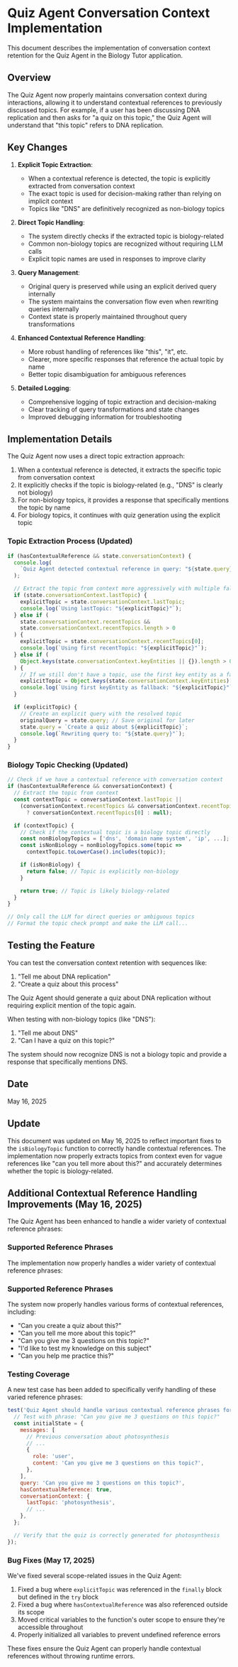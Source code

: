 # Quiz Agent Conversation Context Implementation

This document describes the implementation of conversation context retention for the Quiz Agent in the Biology Tutor application.

## Overview

The Quiz Agent now properly maintains conversation context during interactions, allowing it to understand contextual references to previously discussed topics. For example, if a user has been discussing DNA replication and then asks for "a quiz on this topic," the Quiz Agent will understand that "this topic" refers to DNA replication.

## Key Changes

1. **Explicit Topic Extraction**:

   - When a contextual reference is detected, the topic is explicitly extracted from conversation context
   - The exact topic is used for decision-making rather than relying on implicit context
   - Topics like "DNS" are definitively recognized as non-biology topics

2. **Direct Topic Handling**:

   - The system directly checks if the extracted topic is biology-related
   - Common non-biology topics are recognized without requiring LLM calls
   - Explicit topic names are used in responses to improve clarity

3. **Query Management**:

   - Original query is preserved while using an explicit derived query internally
   - The system maintains the conversation flow even when rewriting queries internally
   - Context state is properly maintained throughout query transformations

4. **Enhanced Contextual Reference Handling**:

   - More robust handling of references like "this", "it", etc.
   - Clearer, more specific responses that reference the actual topic by name
   - Better topic disambiguation for ambiguous references

5. **Detailed Logging**:
   - Comprehensive logging of topic extraction and decision-making
   - Clear tracking of query transformations and state changes
   - Improved debugging information for troubleshooting

## Implementation Details

The Quiz Agent now uses a direct topic extraction approach:

1. When a contextual reference is detected, it extracts the specific topic from conversation context
2. It explicitly checks if the topic is biology-related (e.g., "DNS" is clearly not biology)
3. For non-biology topics, it provides a response that specifically mentions the topic by name
4. For biology topics, it continues with quiz generation using the explicit topic

### Topic Extraction Process (Updated)

```javascript
if (hasContextualReference && state.conversationContext) {
  console.log(
    `Quiz Agent detected contextual reference in query: "${state.query}"`
  );

  // Extract the topic from context more aggressively with multiple fallbacks
  if (state.conversationContext.lastTopic) {
    explicitTopic = state.conversationContext.lastTopic;
    console.log(`Using lastTopic: "${explicitTopic}"`);
  } else if (
    state.conversationContext.recentTopics &&
    state.conversationContext.recentTopics.length > 0
  ) {
    explicitTopic = state.conversationContext.recentTopics[0];
    console.log(`Using first recentTopic: "${explicitTopic}"`);
  } else if (
    Object.keys(state.conversationContext.keyEntities || {}).length > 0
  ) {
    // If we still don't have a topic, use the first key entity as a fallback
    explicitTopic = Object.keys(state.conversationContext.keyEntities)[0];
    console.log(`Using first keyEntity as fallback: "${explicitTopic}"`);
  }

  if (explicitTopic) {
    // Create an explicit query with the resolved topic
    originalQuery = state.query; // Save original for later
    state.query = `Create a quiz about ${explicitTopic}`;
    console.log(`Rewriting query to: "${state.query}"`);
  }
}
```

### Biology Topic Checking (Updated)

```javascript
// Check if we have a contextual reference with conversation context
if (hasContextualReference && conversationContext) {
  // Extract the topic from context
  const contextTopic = conversationContext.lastTopic ||
    (conversationContext.recentTopics && conversationContext.recentTopics.length > 0
      ? conversationContext.recentTopics[0] : null);

  if (contextTopic) {
    // Check if the contextual topic is a biology topic directly
    const nonBiologyTopics = ['dns', 'domain name system', 'ip', ...];
    const isNonBiology = nonBiologyTopics.some(topic =>
      contextTopic.toLowerCase().includes(topic));

    if (isNonBiology) {
      return false; // Topic is explicitly non-biology
    }

    return true; // Topic is likely biology-related
  }
}

// Only call the LLM for direct queries or ambiguous topics
// Format the topic check prompt and make the LLM call...
```

## Testing the Feature

You can test the conversation context retention with sequences like:

1. "Tell me about DNA replication"
2. "Create a quiz about this process"

The Quiz Agent should generate a quiz about DNA replication without requiring explicit mention of the topic again.

When testing with non-biology topics (like "DNS"):

1. "Tell me about DNS"
2. "Can I have a quiz on this topic?"

The system should now recognize DNS is not a biology topic and provide a response that specifically mentions DNS.

## Date

May 16, 2025

## Update

This document was updated on May 16, 2025 to reflect important fixes to the `isBiologyTopic` function to correctly handle contextual references. The implementation now properly extracts topics from context even for vague references like "can you tell more about this?" and accurately determines whether the topic is biology-related.

## Additional Contextual Reference Handling Improvements (May 16, 2025)

The Quiz Agent has been enhanced to handle a wider variety of contextual reference phrases:

### Supported Reference Phrases

The implementation now properly handles a wider variety of contextual reference phrases:

### Supported Reference Phrases

The system now properly handles various forms of contextual references, including:

- "Can you create a quiz about this?"
- "Can you tell me more about this topic?"
- "Can you give me 3 questions on this topic?"
- "I'd like to test my knowledge on this subject"
- "Can you help me practice this?"

### Testing Coverage

A new test case has been added to specifically verify handling of these varied reference phrases:

```javascript
test('Quiz Agent should handle various contextual reference phrases for biology topics', async () => {
  // Test with phrase: "Can you give me 3 questions on this topic?"
  const initialState = {
    messages: [
      // Previous conversation about photosynthesis
      // ...
      {
        role: 'user',
        content: 'Can you give me 3 questions on this topic?',
      },
    ],
    query: 'Can you give me 3 questions on this topic?',
    hasContextualReference: true,
    conversationContext: {
      lastTopic: 'photosynthesis',
      // ...
    },
  };

  // Verify that the quiz is correctly generated for photosynthesis
});
```

### Bug Fixes (May 17, 2025)

We've fixed several scope-related issues in the Quiz Agent:

1. Fixed a bug where `explicitTopic` was referenced in the `finally` block but defined in the `try` block
2. Fixed a bug where `hasContextualReference` was also referenced outside its scope
3. Moved critical variables to the function's outer scope to ensure they're accessible throughout
4. Properly initialized all variables to prevent undefined reference errors

These fixes ensure the Quiz Agent can properly handle contextual references without throwing runtime errors.
